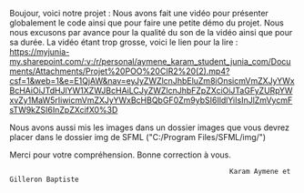 Boujour, voici notre projet : 
Nous avons fait une vidéo pour présenter globalement le code ainsi que pour faire une petite démo du projet. 
Nous nous excusons par avance pour la qualité du son de la vidéo ainsi que pour sa durée.
La vidéo étant trop grosse, voici le lien pour la lire : https://myjunia-my.sharepoint.com/:v:/r/personal/aymene_karam_student_junia_com/Documents/Attachments/Projet%20POO%20CIR2%20(2).mp4?csf=1&web=1&e=E1QjAW&nav=eyJyZWZlcnJhbEluZm8iOnsicmVmZXJyYWxBcHAiOiJTdHJlYW1XZWJBcHAiLCJyZWZlcnJhbFZpZXciOiJTaGFyZURpYWxvZy1MaW5rIiwicmVmZXJyYWxBcHBQbGF0Zm9ybSI6IldlYiIsInJlZmVycmFsTW9kZSI6InZpZXcifX0%3D

Nous avons aussi mis les images dans un dossier images que vous devrez placer dans le dossier img de SFML ("C:/Program Files/SFML/img/")

Merci pour votre compréhension. 
Bonne correction à vous. 

                                                          Karam Aymene et Gilleron Baptiste
